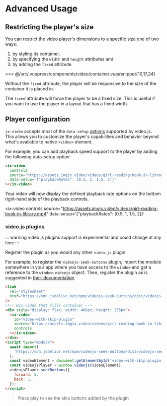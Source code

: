 # Advanced Usage

## Restricting the player's size

You can restrict the video player's dimensions to a specific size one of two ways:

1. by styling its container.
2. by specifying the `width` and `height` attributes and
3. by adding the `fixed` attribute

<<< @/src/.vuepress/components/video/container.vue#snippet{10,17,24}

Without the `fixed` attribute, the player will be responsive to the size of the container it is placed in.

The `fixed` attribute will force the player to be a fixed size. This is useful if you want to use the player in a layout that has a fixed width.

<video-container></video-container>

## Player configuration

`ix-video` accepts most of the `data-setup`
[options](https://videojs.com/guides/options) supported by video.js. This allows
you to customize the player's capabilities and behavior beyond what's available
to native `<video>` element.

For example, you can add playback speed support to the player by adding the
following data-setup option:

```html
<ix-video
  controls
  source="https://assets.imgix.video/videos/girl-reading-book-in-library.mp4"
  data-setup='{"playbackRates": [0.5, 1, 1.5, 2]}'
></ix-video>
```

Your video will now display the defined playback rate options on the bottom
right-hand side of the playback controls.

<ix-video
controls
source="https://assets.imgix.video/videos/girl-reading-book-in-library.mp4"
data-setup='{"playbackRates": [0.5, 1, 1.5, 2]}'

> </ix-video>

### video.js plugins

::: warning
video.js plugins support is experimental and could change at any time
:::

Register the plugin as you would any other `video.js` plugin.

For example, to register the `videojs-seek-buttons` plugin, import the module somewhere in your app where you have access to the `window` and get a reference to the `window.videojs` object. Then, register the plugin as is suggested in [their documentation](https://github.com/mister-ben/videojs-seek-buttons#usage).

```html
<link
  rel="stylesheet"
  href="https://cdn.jsdelivr.net/npm/videojs-seek-buttons/dist/videojs-seek-buttons.css"
/>
<!-- HLS video that fills container -->
<div style="display: flex; width: 480px; height: 255px">
  <ix-video
    id="video-with-skip-plugin"
    source="https://assets.imgix.video/videos/girl-reading-book-in-library.mp4"
    controls
  ></ix-video>
</div>
<script type="module">
  await import(
    'https://cdn.jsdelivr.net/npm/videojs-seek-buttons/dist/videojs-seek-buttons.js'
  );
  const videoElement = document.getElementById('video-with-skip-plugin');
  const videojsPlayer = window.videojs(videoElement);
  videojsPlayer.seekButtons({
    forward: 5,
    back: 5,
  });
</script>
```

> Press play to see the skip buttons added by the plugin

<link
  rel="stylesheet"
  href="https://cdn.jsdelivr.net/npm/videojs-seek-buttons/dist/videojs-seek-buttons.css"
/>
<!-- HLS video that fills container -->
<ix-video
  class="video-with-skip-plugin"
  source="https://assets.imgix.video/videos/girl-reading-book-in-library.mp4"
  controls
></ix-video>
<script type="module">
  await import(
    'https://cdn.jsdelivr.net/npm/videojs-seek-buttons/dist/videojs-seek-buttons.js'
  );
  const videoElement = document.querySelector('.video-with-skip-plugin > video')
  const videojsPlayer = window.videojs(videoElement);
  videojsPlayer.seekButtons({
    forward: 5,
    back: 5,
  });
</script>
